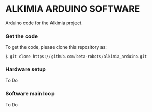 # ALKIMIA ARDUINO SOFTWARE
Arduino code for the Alkimia project.

### Get the code
To get the code, please clone this repository as:
```
$ git clone https://github.com/beta-robots/alkimia_arduino.git
```

### Hardware setup
To Do

### Software main loop
To Do
